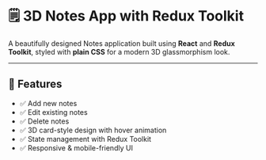 # 🗒️ 3D Notes App with Redux Toolkit

A beautifully designed Notes application built using **React** and **Redux Toolkit**, styled with **plain CSS** for a modern 3D glassmorphism look.

---

## 🚀 Features

- ✅ Add new notes
- ✅ Edit existing notes
- ✅ Delete notes
- ✅ 3D card-style design with hover animation
- ✅ State management with Redux Toolkit
- ✅ Responsive & mobile-friendly UI
